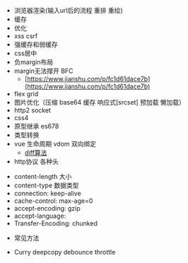 + 浏览器渲染(输入url后的流程 重排 重绘)
+ 缓存
+ 优化
+ xss csrf
+ 强缓存和弱缓存
+ css居中
+ 负margin布局
+ margin无法撑开 BFC
  - [https://www.jianshu.com/p/fc1d61dace7b](https://www.jianshu.com/p/fc1d61dace7b)
+ flex grid
+ 图片优化（压缩 base64 缓存 响应式[srcset] 预加载 懒加载）
+ http2 socket
+ css4
+ 原型继承 es678
+ 类型转换
+ vue 生命周期 vdom 双向绑定
  - [diff算法](https://segmentfault.com/a/1190000008782928)
+ http协议 各种头
 - content-length  大小
 - content-type  数据类型
 - connection: keep-alive
 - cache-control: max-age=0 
 - accept-encoding: gzip
 - accept-language: 
 - Transfer-Encoding: chunked
+ 常见方法
 - Curry deepcopy debounce throttle 
